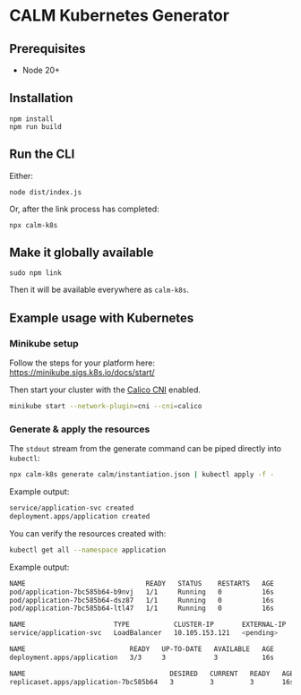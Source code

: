 # CALM Kubernetes Generator

## Prerequisites

- Node 20+

## Installation

```shell
npm install
npm run build
```

## Run the CLI

Either:

```shell
node dist/index.js
```

Or, after the link process has completed:

```shell
npx calm-k8s
```

## Make it globally available

```shell
sudo npm link
```

Then it will be available everywhere as `calm-k8s`.

## Example usage with Kubernetes

### Minikube setup

Follow the steps for your platform here: <https://minikube.sigs.k8s.io/docs/start/>

Then start your cluster with the [Calico CNI](https://www.tigera.io/project-calico/) enabled.

```sh
minikube start --network-plugin=cni --cni=calico
```

### Generate & apply the resources

The `stdout` stream from the generate command can be piped directly into `kubectl`:

```sh
npx calm-k8s generate calm/instantiation.json | kubectl apply -f -
```

Example output:

```sh
service/application-svc created
deployment.apps/application created
```

You can verify the resources created with:

```sh
kubectl get all --namespace application
```

Example output:

```sh
NAME                              READY   STATUS    RESTARTS   AGE
pod/application-7bc585b64-b9nvj   1/1     Running   0          16s
pod/application-7bc585b64-dsz87   1/1     Running   0          16s
pod/application-7bc585b64-ltl47   1/1     Running   0          16s

NAME                      TYPE           CLUSTER-IP       EXTERNAL-IP   PORT(S)          AGE
service/application-svc   LoadBalancer   10.105.153.121   <pending>     8080:31005/TCP   17s

NAME                          READY   UP-TO-DATE   AVAILABLE   AGE
deployment.apps/application   3/3     3            3           16s

NAME                                    DESIRED   CURRENT   READY   AGE
replicaset.apps/application-7bc585b64   3         3         3       16s
```
